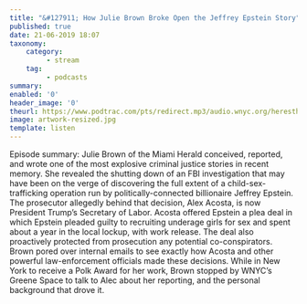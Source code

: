 ```yaml
---
title: "&#127911; How Julie Brown Broke Open the Jeffrey Epstein Story"
published: true
date: 21-06-2019 18:07
taxonomy:
    category:
         - stream
    tag:
         - podcasts
summary:
enabled: '0'
header_image: '0'
theurl: https://www.podtrac.com/pts/redirect.mp3/audio.wnyc.org/heresthething/heresthething061119_brownpod.mp3
image: artwork-resized.jpg
template: listen
---
```

 
Episode summary: Julie Brown of the Miami Herald conceived, reported, and wrote one of the most explosive criminal justice stories in recent memory. She revealed the shutting down of an FBI investigation that may have been on the verge of discovering the full extent of a child-sex-trafficking operation run by politically-connected billionaire Jeffrey Epstein. The prosecutor allegedly behind that decision, Alex Acosta, is now President Trump’s Secretary of Labor. Acosta offered Epstein a plea deal in which Epstein pleaded guilty to recruiting underage girls for sex and spent about a year in the local lockup, with work release. The deal also proactively protected from prosecution any potential co-conspirators. Brown pored over internal emails to see exactly how Acosta and other powerful law-enforcement officials made these decisions. While in New York to receive a Polk Award for her work, Brown stopped by WNYC’s Greene Space to talk to Alec about her reporting, and the personal background that drove it.
